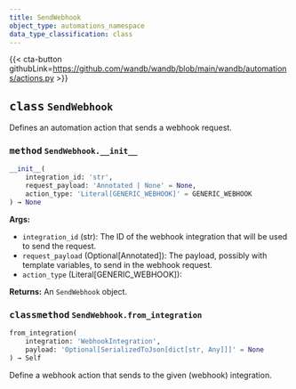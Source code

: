 ```yaml
---
title: SendWebhook
object_type: automations_namespace
data_type_classification: class
---
```


{{< cta-button githubLink=https://github.com/wandb/wandb/blob/main/wandb/automations/actions.py >}}



## <kbd>class</kbd> `SendWebhook`
Defines an automation action that sends a webhook request.


### <kbd>method</kbd> `SendWebhook.__init__`

```python
__init__(
    integration_id: 'str',
    request_payload: 'Annotated | None' = None,
    action_type: 'Literal[GENERIC_WEBHOOK]' = GENERIC_WEBHOOK
) → None
```

**Args:**
 
 - `integration_id` (str): The ID of the webhook integration that will be used to send the request.
 - `request_payload` (Optional[Annotated]): The payload, possibly with template variables, to send in the webhook request.
 - `action_type` (Literal[GENERIC_WEBHOOK]): 

**Returns:**
 An `SendWebhook` object.

### <kbd>classmethod</kbd> `SendWebhook.from_integration`

```python
from_integration(
    integration: 'WebhookIntegration',
    payload: 'Optional[SerializedToJson[dict[str, Any]]]' = None
) → Self
```

Define a webhook action that sends to the given (webhook) integration.
